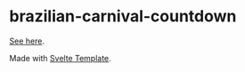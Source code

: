 # brazilian-carnival-countdown

[See here](https://brazilian-carnival-countdown.now.sh/).

Made with [Svelte Template](https://github.com/sveltejs/template).